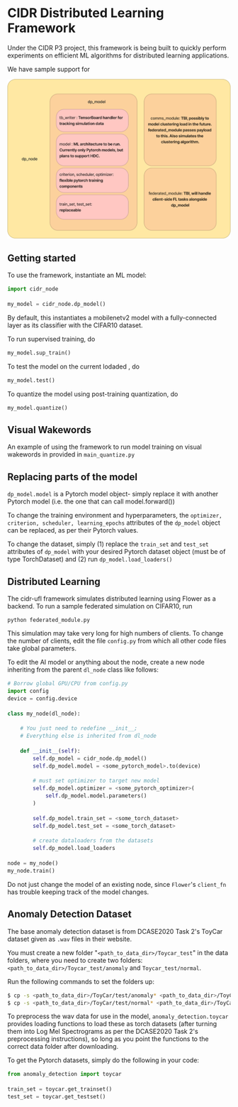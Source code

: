 # CIDR Distributed Learning Framework

Under the CIDR P3 project, this framework is being built to quickly perform experiments on efficient ML algorithms for distributed learning applications.

We have sample support for 

![Alt text](image.png)

## Getting started

To use the framework, instantiate an ML model:

```python
import cidr_node

my_model = cidr_node.dp_model()
```

By default, this instantiates a mobilenetv2 model with a fully-connected layer as its classifier with the CIFAR10 dataset.

To run supervised training, do

```python
my_model.sup_train()
```

To test the model on the current lodaded , do

```python
my_model.test()
```

To quantize the model using post-training quantization, do

```python
my_model.quantize()
```

## Visual Wakewords

An example of using the framework to run model training on visual wakewords in provided in `main_quantize.py`

## Replacing parts of the model

`dp_model.model` is a Pytorch model object- simply replace it with another Pytorch model (i.e. the one that can call model.forward())

To change the training environment and hyperparameters, the `optimizer, criterion, scheduler, learning_epochs` attributes of the `dp_model` object can be replaced, as per their Pytorch values.

To change the dataset, simply (1) replace the `train_set` and `test_set` attributes of `dp_model` with your desired Pytorch dataset object (must be of type TorchDataset) and (2) run `dp_model.load_loaders()`

## Distributed Learning

The cidr-ufl framework simulates distributed learning using Flower as a backend. To run a sample federated simulation on CIFAR10, run

```
python federated_module.py
```

This simulation may take very long for high numbers of clients. To change the number of clients, edit the file `config.py` from which all other code files take global parameters.

To edit the AI model or anything about the node, create a new node inheriting from the parent `dl_node` class like follows:

```python
# Borrow global GPU/CPU from config.py
import config
device = config.device

class my_node(dl_node):

    # You just need to redefine __init__; 
    # Everything else is inherited from dl_node

    def __init__(self):
        self.dp_model = cidr_node.dp_model()
        self.dp_model.model = <some_pytorch_model>.to(device) 

        # must set optimizer to target new model
        self.dp_model.optimizer = <some_pytorch_optimizer>(
            self.dp_model.model.parameters()
        )

        self.dp_model.train_set = <some_torch_dataset>
        self.dp_model.test_set = <some_torch_dataset>

        # create dataloaders from the datasets
        self.dp_model.load_loaders

node = my_node()
my_node.train()
```

Do not just change the model of an existing node, since `Flower`'s `client_fn` has trouble keeping track of the model changes.

## Anomaly Detection Dataset

The base anomaly detection dataset is from DCASE2020 Task 2's ToyCar dataset given as `.wav` files in their website.

You must create a new folder "`<path_to_data_dir>/Toycar_test`" in the data folders, where you need to create two folders: `<path_to_data_dir>/Toycar_test/anomaly` and `Toycar_test/normal`.

Run the following commands to set the folders up:

```bash
$ cp -s <path_to_data_dir>/ToyCar/test/anomaly* <path_to_data_dir>/ToyCar_test/anomaly
$ cp -s <path_to_data_dir>/ToyCar/test/normal* <path_to_data_dir>/ToyCar_test/normal
```

To preprocess the wav data for use in the model, `anomaly_detection.toycar` provides loading functions to load these as torch datasets (after turning them into Log Mel Spectrograms as per the DCASE2020 Task 2's preprocessing instructions), so long as you point the functions to the correct data folder after downloading.

To get the Pytorch datasets, simply do the following in your code:

```python
from anomaly_detection import toycar

train_set = toycar.get_trainset()
test_set = toycar.get_testset()
```

